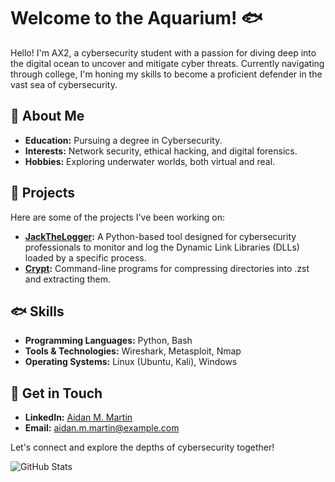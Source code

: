 # Welcome to the Aquarium! 🐟

Hello! I'm AX2, a cybersecurity student with a passion for diving deep into the digital ocean to uncover and mitigate cyber threats. Currently navigating through college, I'm honing my skills to become a proficient defender in the vast sea of cybersecurity.

## 🐠 About Me

- **Education:** Pursuing a degree in Cybersecurity.
- **Interests:** Network security, ethical hacking, and digital forensics.
- **Hobbies:** Exploring underwater worlds, both virtual and real.

## 🐡 Projects

Here are some of the projects I've been working on:

- **[JackTheLogger](https://github.com/ax2-dev/JackTheLogger):** A Python-based tool designed for cybersecurity professionals to monitor and log the Dynamic Link Libraries (DLLs) loaded by a specific process.
- **[Crypt](https://github.com/ax2-dev/Crypt):** Command-line programs for compressing directories into .zst and extracting them.

## 🐟 Skills

- **Programming Languages:** Python, Bash
- **Tools & Technologies:** Wireshark, Metasploit, Nmap
- **Operating Systems:** Linux (Ubuntu, Kali), Windows

## 🐬 Get in Touch

- **LinkedIn:** [Aidan M. Martin](https://www.linkedin.com/in/aidan-m-martin)
- **Email:** [aidan.m.martin@example.com](mailto:aidan.m.martin@example.com)

Let's connect and explore the depths of cybersecurity together!

![GitHub Stats](https://github-readme-stats.vercel.app/api?username=ax2-dev&show_icons=true&theme=dark)
